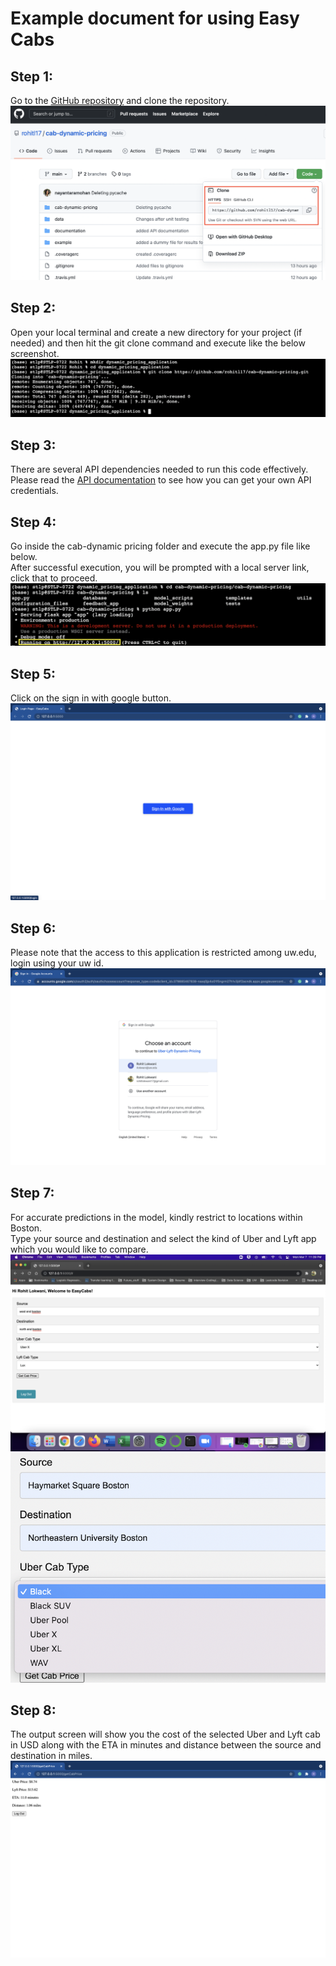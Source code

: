 # Example document for using Easy Cabs 

## Step 1: 
Go to the [GitHub repository](https://github.com/rohitl17/cab-dynamic-pricing) and clone the repository.  
![image1](./screenshots/image1.png)  
  
## Step 2:
Open your local terminal and create a new directory for your project (if needed) and then hit the git clone command and execute like the below screenshot.
![image2](./screenshots/image2.png)    
  
## Step 3:
There are several API dependencies needed to run this code effectively. Please read the [API documentation](./api_documentation.pdf) to see how you can get your own API credentials.  
  
## Step 4:
Go inside the cab-dynamic pricing folder and execute the app.py file like below.   
After successful execution, you will be prompted with a local server link, click that to proceed.   
![image3](./screenshots/image3.png)  
  
## Step 5:
Click on the sign in with google button.  
![image4](./screenshots/image4.png)    
  
## Step 6:
Please note that the access to this application is restricted among uw.edu, login using your uw id. 
![image5](./screenshots/image5.png)

## Step 7:
For accurate predictions in the model, kindly restrict to locations within Boston.  
Type your source and destination and select the kind of Uber and Lyft app which you would like to compare.
![image6](./screenshots/image6.png) 
![image7](./screenshots/image7.png) 

## Step 8:
The output screen will show you the cost of the selected Uber and Lyft cab in USD along with the ETA in minutes and distance between the source and destination in miles.  
![image8](./screenshots/image8.png)

